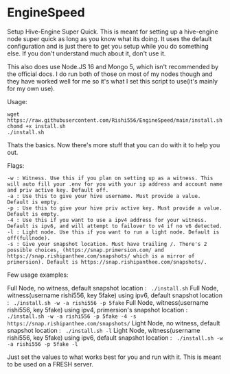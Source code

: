 # EngineSpeed

Setup Hive-Engine Super Quick. This is meant for setting up a hive-engine node super quick as long as you know what its doing. It uses the default configuration and is just there to get you setup while you do something else. If you don't understand much about it, don't use it.
 
This also does use Node.JS 16 and Mongo 5, which isn't recommended by the official docs. I do run both of those on most of my nodes though and they have worked well for me so it's what I set this script to use(it's mainly for my own use). 
 
 Usage: 
 ```
 wget https://raw.githubusercontent.com/Rishi556/EngineSpeed/main/install.sh
 chomd +x install.sh
 ./install.sh
 ```
 
 Thats the basics. Now there's more stuff that you can do with it to help you out.
 
 Flags:
 
 ```
 -w : Witness. Use this if you plan on setting up as a witness. This will auto fill your .env for you with your ip address and account name and priv active key. Default off.
 -a : Use this to give your hive username. Must provide a value. Default is empty.
 -p : Use this to give your hive priv active key. Must provide a value. Default is empty.
 -4 : Use this if you want to use a ipv4 address for your witness. Default is ipv6, and will attempt to failover to v4 if no v6 detected.
 -l : Light node. Use this if you want to run a light node. Default is off(fullnode).
 -s : Give your snapshot location. Must have trailing /. There's 2 possible choices, (https://snap.primersion.com/ and https://snap.rishipanthee.com/snapshots/ which is a mirror of primersion). Default is https://snap.rishipanthee.com/snapshots/.
 ```

 
Few usage examples:

Full Node, no witness, default snapshot location : ` ./install.sh`
Full Node, witness(username rishi556, key 5fake) using ipv6, default snapshot location : ` ./install.sh -w -a rishi556 -p 5fake`
Full Node, witness(username rishi556, key 5fake) using ipv4, primersion's snapshot location : ` ./install.sh -w -a rishi556 -p 5fake -4 -s https://snap.rishipanthee.com/snapshots/`
Light Node, no witness, default snapshot location : ` ./install.sh -l`
Light Node, witness(username rishi556, key 5fake) using ipv6, default snapshot location : ` ./install.sh -w -a rishi556 -p 5fake -l`

Just set the values to what works best for you and run with it. This is meant to be used on a FRESH server. 
